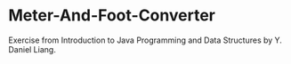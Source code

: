 # Meter-And-Foot-Converter
Exercise from Introduction to Java Programming and Data Structures by Y. Daniel Liang. 
